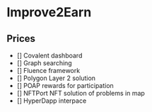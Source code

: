 # Improve2Earn

## Prices 
- [] Covalent 
  dashboard
- [] Graph
  searching
- [] Fluence 
  framework
- [] Polygon
  Layer 2 solution
- [] POAP
  rewards for participation
- [] NFTPort
  NFT solution of problems in map
- [] HyperDapp
  interpace
